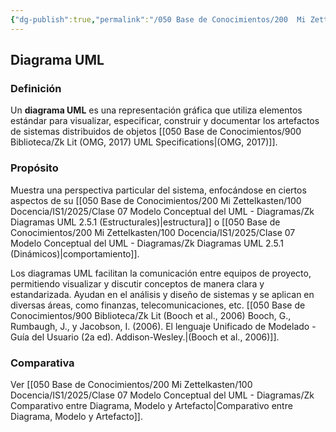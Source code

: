 ```yaml
---
{"dg-publish":true,"permalink":"/050 Base de Conocimientos/200  Mi Zettelkasten/100 Docencia/IS1/2025/Clase 07 Modelo Conceptual del UML - Diagramas/Zk Diagrama UML - Definición/","tags":["digitalGarden"]}
---
```


## Diagrama UML

### Definición
Un **diagrama UML** es una representación gráfica que utiliza elementos estándar para visualizar, especificar, construir y documentar los artefactos de sistemas distribuidos de objetos [[050 Base de Conocimientos/900 Biblioteca/Zk Lit (OMG, 2017) UML Specifications\|(OMG, 2017)]].

### Propósito
Muestra una perspectiva particular del sistema, enfocándose en ciertos aspectos de su [[050 Base de Conocimientos/200  Mi Zettelkasten/100 Docencia/IS1/2025/Clase 07 Modelo Conceptual del UML - Diagramas/Zk Diagramas UML 2.5.1 (Estructurales)\|estructura]] o [[050 Base de Conocimientos/200  Mi Zettelkasten/100 Docencia/IS1/2025/Clase 07 Modelo Conceptual del UML - Diagramas/Zk Diagramas UML 2.5.1 (Dinámicos)\|comportamiento]].

Los diagramas UML facilitan la comunicación entre equipos de proyecto, permitiendo visualizar y discutir conceptos de manera clara y estandarizada. Ayudan en el análisis y diseño de sistemas y se aplican en diversas áreas, como finanzas, telecomunicaciones, etc. [[050 Base de Conocimientos/900 Biblioteca/Zk Lit (Booch et al., 2006) Booch, G., Rumbaugh, J., y Jacobson, I. (2006). El lenguaje Unificado de Modelado - Guía del Usuario (2a ed). Addison-Wesley.\|(Booch et al., 2006)]].

### Comparativa
Ver [[050 Base de Conocimientos/200  Mi Zettelkasten/100 Docencia/IS1/2025/Clase 07 Modelo Conceptual del UML - Diagramas/Zk Comparativo entre Diagrama, Modelo y Artefacto\|Comparativo entre Diagrama, Modelo y Artefacto]].
